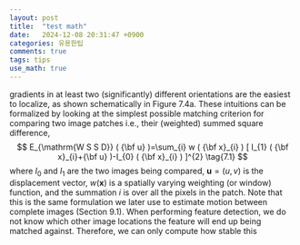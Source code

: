 ```yaml
---
layout: post
title:  "test math"
date:   2024-12-08 20:31:47 +0900
categories: 유용한팁
comments: true
tags: tips
use_math: true
---
```


gradients in at least two (significantly) different orientations are the easiest to localize, as shown schematically in Figure 7.4a.
These intuitions can be formalized by looking at the simplest possible matching criterion for comparing two image patches i.e., their (weighted) summed square difference,
$$
E_{\mathrm{W S S D}} ( {\bf u} )=\sum_{i} w ( {\bf x}_{i} ) [ I_{1} ( {\bf x}_{i}+{\bf u} )-I_{0} ( {\bf x}_{i} ) ]^{2} \tag{7.1}
$$
where $I_{0}$ and $I_{1}$ are the two images being compared, $\mathbf{u}=( u, v )$ is the displacement vector, $w ( \mathbf{x} )$ is a spatially varying weighting (or window) function, and the summation $i$ is over all the pixels in the patch. Note that this is the same formulation we later use to estimate motion between complete images (Section 9.1).
When performing feature detection, we do not know which other image locations the feature will end up being matched against. Therefore, we can only compute how stable this

